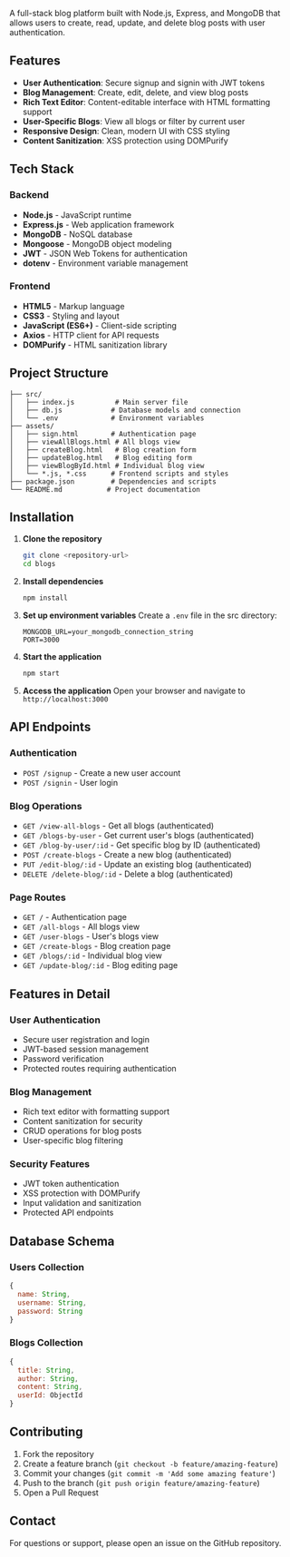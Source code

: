 A full-stack blog platform built with Node.js, Express, and MongoDB that allows users to create, read, update, and delete blog posts with user authentication.

## Features

- **User Authentication**: Secure signup and signin with JWT tokens
- **Blog Management**: Create, edit, delete, and view blog posts
- **Rich Text Editor**: Content-editable interface with HTML formatting support
- **User-Specific Blogs**: View all blogs or filter by current user
- **Responsive Design**: Clean, modern UI with CSS styling
- **Content Sanitization**: XSS protection using DOMPurify

## Tech Stack

### Backend
- **Node.js** - JavaScript runtime
- **Express.js** - Web application framework
- **MongoDB** - NoSQL database
- **Mongoose** - MongoDB object modeling
- **JWT** - JSON Web Tokens for authentication
- **dotenv** - Environment variable management

### Frontend
- **HTML5** - Markup language
- **CSS3** - Styling and layout
- **JavaScript (ES6+)** - Client-side scripting
- **Axios** - HTTP client for API requests
- **DOMPurify** - HTML sanitization library

## Project Structure

```
├── src/
│   ├── index.js          # Main server file
│   ├── db.js            # Database models and connection
│   └── .env             # Environment variables
├── assets/
│   ├── sign.html        # Authentication page
│   ├── viewAllBlogs.html # All blogs view
│   ├── createBlog.html   # Blog creation form
│   ├── updateBlog.html   # Blog editing form
│   ├── viewBlogById.html # Individual blog view
│   └── *.js, *.css      # Frontend scripts and styles
├── package.json         # Dependencies and scripts
└── README.md           # Project documentation
```

## Installation

1. **Clone the repository**
   ```bash
   git clone <repository-url>
   cd blogs
   ```

2. **Install dependencies**
   ```bash
   npm install
   ```

3. **Set up environment variables**
   Create a `.env` file in the src directory:
   ```env
   MONGODB_URL=your_mongodb_connection_string
   PORT=3000
   ```

4. **Start the application**
   ```bash
   npm start
   ```

5. **Access the application**
   Open your browser and navigate to `http://localhost:3000`

## API Endpoints

### Authentication
- `POST /signup` - Create a new user account
- `POST /signin` - User login

### Blog Operations
- `GET /view-all-blogs` - Get all blogs (authenticated)
- `GET /blogs-by-user` - Get current user's blogs (authenticated)
- `GET /blog-by-user/:id` - Get specific blog by ID (authenticated)
- `POST /create-blogs` - Create a new blog (authenticated)
- `PUT /edit-blog/:id` - Update an existing blog (authenticated)
- `DELETE /delete-blog/:id` - Delete a blog (authenticated)

### Page Routes
- `GET /` - Authentication page
- `GET /all-blogs` - All blogs view
- `GET /user-blogs` - User's blogs view
- `GET /create-blogs` - Blog creation page
- `GET /blogs/:id` - Individual blog view
- `GET /update-blog/:id` - Blog editing page

## Features in Detail

### User Authentication
- Secure user registration and login
- JWT-based session management
- Password verification
- Protected routes requiring authentication

### Blog Management
- Rich text editor with formatting support
- Content sanitization for security
- CRUD operations for blog posts
- User-specific blog filtering

### Security Features
- JWT token authentication
- XSS protection with DOMPurify
- Input validation and sanitization
- Protected API endpoints

## Database Schema

### Users Collection
```javascript
{
  name: String,
  username: String,
  password: String
}
```

### Blogs Collection
```javascript
{
  title: String,
  author: String,
  content: String,
  userId: ObjectId
}
```

## Contributing

1. Fork the repository
2. Create a feature branch (`git checkout -b feature/amazing-feature`)
3. Commit your changes (`git commit -m 'Add some amazing feature'`)
4. Push to the branch (`git push origin feature/amazing-feature`)
5. Open a Pull Request


## Contact

For questions or support, please open an issue on the GitHub repository.
